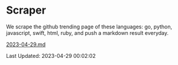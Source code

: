 # Scraper

We scrape the github trending page of these languages: go, python, javascript, swift, html, ruby, and push a markdown result everyday.

[2023-04-29.md](https://github.com/henson/Scraper/blob/master/2023-04-29.md)

Last Updated: 2023-04-29 00:02:02